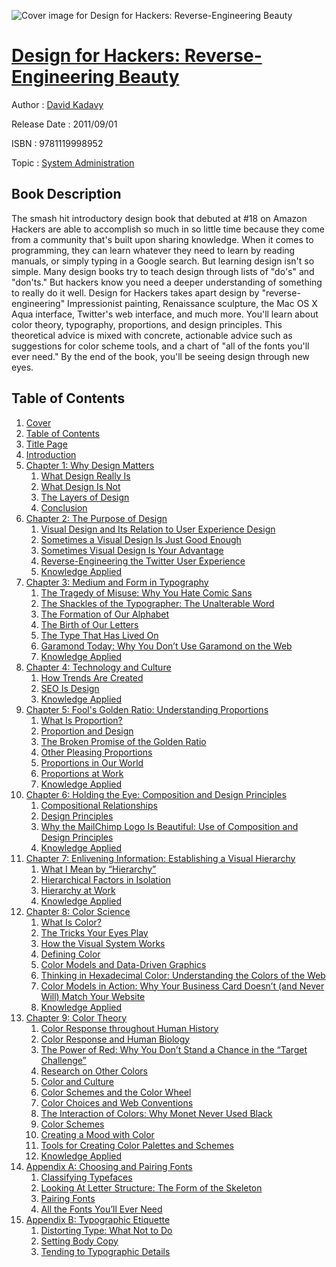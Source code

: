 ![Cover image for Design for Hackers: Reverse-Engineering Beauty](https://imgdetail.ebookreading.net/cover/cover/system_admin/EB9781119998952.jpg)

[Design for Hackers: Reverse-Engineering Beauty](https://ebookreading.net/view/book/Design+for+Hackers%3A+Reverse-Engineering+Beauty-EB9781119998952_1.html "Design for Hackers: Reverse-Engineering Beauty")
====================================================================================================================

Author : [David Kadavy](https://ebookreading.net/search/author/David+Kadavy)

Release Date : 2011/09/01

ISBN : 9781119998952

Topic : [System Administration](https://ebookreading.net/search/category/system-administration)

Book Description
-----------------

The smash hit introductory design book that debuted at #18 on Amazon
Hackers are able to accomplish so much in so little time because they come from a community that's built upon sharing knowledge. When it comes to programming, they can learn whatever they need to learn by reading manuals, or simply typing in a Google search. But learning design isn't so simple.
Many design books try to teach design through lists of "do's" and "don'ts." But hackers know you need a deeper understanding of something to really do it well. Design for Hackers takes apart design by "reverse-engineering" Impressionist painting, Renaissance sculpture, the Mac OS X Aqua interface, Twitter's web interface, and much more. You'll learn about color theory, typography, proportions, and design principles. This theoretical advice is mixed with concrete, actionable advice such as suggestions for color scheme tools, and a chart of "all of the fonts you'll ever need."
By the end of the book, you'll be seeing design through new eyes.
              
Table of Contents
-----------------

1. [Cover](https://ebookreading.net/view/book/Design+for+Hackers%3A+Reverse-Engineering+Beauty-EB9781119998952_1.html)
1. [Table of Contents](https://ebookreading.net/view/book/Design+for+Hackers%3A+Reverse-Engineering+Beauty-EB9781119998952_2.html)
1. [Title Page](https://ebookreading.net/view/book/Design+for+Hackers%3A+Reverse-Engineering+Beauty-EB9781119998952_3.html)
1. [Introduction](https://ebookreading.net/view/book/Design+for+Hackers%3A+Reverse-Engineering+Beauty-EB9781119998952_4.html)
1. [Chapter 1: Why Design Matters](https://ebookreading.net/view/book/Design+for+Hackers%3A+Reverse-Engineering+Beauty-EB9781119998952_6.html)
    1. [What Design Really Is](https://ebookreading.net/view/book/Design+for+Hackers%3A+Reverse-Engineering+Beauty-EB9781119998952_6.html#a2)
    1. [What Design Is Not](https://ebookreading.net/view/book/Design+for+Hackers%3A+Reverse-Engineering+Beauty-EB9781119998952_6.html#a3)
    1. [The Layers of Design](https://ebookreading.net/view/book/Design+for+Hackers%3A+Reverse-Engineering+Beauty-EB9781119998952_6.html#a4)
    1. [Conclusion](https://ebookreading.net/view/book/Design+for+Hackers%3A+Reverse-Engineering+Beauty-EB9781119998952_6.html#a8)
1. [Chapter 2: The Purpose of Design](https://ebookreading.net/view/book/Design+for+Hackers%3A+Reverse-Engineering+Beauty-EB9781119998952_7.html)
    1. [Visual Design and Its Relation to User Experience Design](https://ebookreading.net/view/book/Design+for+Hackers%3A+Reverse-Engineering+Beauty-EB9781119998952_7.html#a2)
    1. [Sometimes a Visual Design Is Just Good Enough](https://ebookreading.net/view/book/Design+for+Hackers%3A+Reverse-Engineering+Beauty-EB9781119998952_7.html#a5)
    1. [Sometimes Visual Design Is Your Advantage](https://ebookreading.net/view/book/Design+for+Hackers%3A+Reverse-Engineering+Beauty-EB9781119998952_7.html#a6)
    1. [Reverse-Engineering the Twitter User Experience](https://ebookreading.net/view/book/Design+for+Hackers%3A+Reverse-Engineering+Beauty-EB9781119998952_7.html#a7)
    1. [Knowledge Applied](https://ebookreading.net/view/book/Design+for+Hackers%3A+Reverse-Engineering+Beauty-EB9781119998952_7.html#a11)
1. [Chapter 3: Medium and Form in Typography](https://ebookreading.net/view/book/Design+for+Hackers%3A+Reverse-Engineering+Beauty-EB9781119998952_9.html)
    1. [The Tragedy of Misuse: Why You Hate Comic Sans](https://ebookreading.net/view/book/Design+for+Hackers%3A+Reverse-Engineering+Beauty-EB9781119998952_9.html#a2)
    1. [The Shackles of the Typographer: The Unalterable Word](https://ebookreading.net/view/book/Design+for+Hackers%3A+Reverse-Engineering+Beauty-EB9781119998952_9.html#a3)
    1. [The Formation of Our Alphabet](https://ebookreading.net/view/book/Design+for+Hackers%3A+Reverse-Engineering+Beauty-EB9781119998952_9.html#a4)
    1. [The Birth of Our Letters](https://ebookreading.net/view/book/Design+for+Hackers%3A+Reverse-Engineering+Beauty-EB9781119998952_9.html#a5)
    1. [The Type That Has Lived On](https://ebookreading.net/view/book/Design+for+Hackers%3A+Reverse-Engineering+Beauty-EB9781119998952_9.html#a8)
    1. [Garamond Today: Why You Don’t Use Garamond on the Web](https://ebookreading.net/view/book/Design+for+Hackers%3A+Reverse-Engineering+Beauty-EB9781119998952_9.html#a13)
    1. [Knowledge Applied](https://ebookreading.net/view/book/Design+for+Hackers%3A+Reverse-Engineering+Beauty-EB9781119998952_9.html#a18)
1. [Chapter 4: Technology and Culture](https://ebookreading.net/view/book/Design+for+Hackers%3A+Reverse-Engineering+Beauty-EB9781119998952_10.html)
    1. [How Trends Are Created](https://ebookreading.net/view/book/Design+for+Hackers%3A+Reverse-Engineering+Beauty-EB9781119998952_10.html#a2)
    1. [SEO Is Design](https://ebookreading.net/view/book/Design+for+Hackers%3A+Reverse-Engineering+Beauty-EB9781119998952_10.html#a5)
    1. [Knowledge Applied](https://ebookreading.net/view/book/Design+for+Hackers%3A+Reverse-Engineering+Beauty-EB9781119998952_10.html#a9)
1. [Chapter 5: Fool&#39;s Golden Ratio: Understanding Proportions](https://ebookreading.net/view/book/Design+for+Hackers%3A+Reverse-Engineering+Beauty-EB9781119998952_12.html)
    1. [What Is Proportion?](https://ebookreading.net/view/book/Design+for+Hackers%3A+Reverse-Engineering+Beauty-EB9781119998952_12.html#a2)
    1. [Proportion and Design](https://ebookreading.net/view/book/Design+for+Hackers%3A+Reverse-Engineering+Beauty-EB9781119998952_12.html#a3)
    1. [The Broken Promise of the Golden Ratio](https://ebookreading.net/view/book/Design+for+Hackers%3A+Reverse-Engineering+Beauty-EB9781119998952_12.html#a4)
    1. [Other Pleasing Proportions](https://ebookreading.net/view/book/Design+for+Hackers%3A+Reverse-Engineering+Beauty-EB9781119998952_12.html#a8)
    1. [Proportions in Our World](https://ebookreading.net/view/book/Design+for+Hackers%3A+Reverse-Engineering+Beauty-EB9781119998952_12.html#a12)
    1. [Proportions at Work](https://ebookreading.net/view/book/Design+for+Hackers%3A+Reverse-Engineering+Beauty-EB9781119998952_12.html#a16)
    1. [Knowledge Applied](https://ebookreading.net/view/book/Design+for+Hackers%3A+Reverse-Engineering+Beauty-EB9781119998952_12.html#a17)
1. [Chapter 6: Holding the Eye: Composition and Design Principles](https://ebookreading.net/view/book/Design+for+Hackers%3A+Reverse-Engineering+Beauty-EB9781119998952_13.html)
    1. [Compositional Relationships](https://ebookreading.net/view/book/Design+for+Hackers%3A+Reverse-Engineering+Beauty-EB9781119998952_13.html#a2)
    1. [Design Principles](https://ebookreading.net/view/book/Design+for+Hackers%3A+Reverse-Engineering+Beauty-EB9781119998952_13.html#a6)
    1. [Why the MailChimp Logo Is Beautiful: Use of Composition and Design Principles](https://ebookreading.net/view/book/Design+for+Hackers%3A+Reverse-Engineering+Beauty-EB9781119998952_13.html#a13)
    1. [Knowledge Applied](https://ebookreading.net/view/book/Design+for+Hackers%3A+Reverse-Engineering+Beauty-EB9781119998952_13.html#a21)
1. [Chapter 7: Enlivening Information: Establishing a Visual Hierarchy](https://ebookreading.net/view/book/Design+for+Hackers%3A+Reverse-Engineering+Beauty-EB9781119998952_14.html)
    1. [What I Mean by “Hierarchy”](https://ebookreading.net/view/book/Design+for+Hackers%3A+Reverse-Engineering+Beauty-EB9781119998952_14.html#a2)
    1. [Hierarchical Factors in Isolation](https://ebookreading.net/view/book/Design+for+Hackers%3A+Reverse-Engineering+Beauty-EB9781119998952_14.html#a5)
    1. [Hierarchy at Work](https://ebookreading.net/view/book/Design+for+Hackers%3A+Reverse-Engineering+Beauty-EB9781119998952_14.html#a10)
    1. [Knowledge Applied](https://ebookreading.net/view/book/Design+for+Hackers%3A+Reverse-Engineering+Beauty-EB9781119998952_14.html#a11)
1. [Chapter 8: Color Science](https://ebookreading.net/view/book/Design+for+Hackers%3A+Reverse-Engineering+Beauty-EB9781119998952_16.html)
    1. [What Is Color?](https://ebookreading.net/view/book/Design+for+Hackers%3A+Reverse-Engineering+Beauty-EB9781119998952_16.html#a2)
    1. [The Tricks Your Eyes Play](https://ebookreading.net/view/book/Design+for+Hackers%3A+Reverse-Engineering+Beauty-EB9781119998952_16.html#a3)
    1. [How the Visual System Works](https://ebookreading.net/view/book/Design+for+Hackers%3A+Reverse-Engineering+Beauty-EB9781119998952_16.html#a7)
    1. [Defining Color](https://ebookreading.net/view/book/Design+for+Hackers%3A+Reverse-Engineering+Beauty-EB9781119998952_16.html#a12)
    1. [Color Models and Data-Driven Graphics](https://ebookreading.net/view/book/Design+for+Hackers%3A+Reverse-Engineering+Beauty-EB9781119998952_16.html#a16)
    1. [Thinking in Hexadecimal Color: Understanding the Colors of the Web](https://ebookreading.net/view/book/Design+for+Hackers%3A+Reverse-Engineering+Beauty-EB9781119998952_16.html#a20)
    1. [Color Models in Action: Why Your Business Card Doesn’t (and Never Will) Match Your Website](https://ebookreading.net/view/book/Design+for+Hackers%3A+Reverse-Engineering+Beauty-EB9781119998952_16.html#a25)
    1. [Knowledge Applied](https://ebookreading.net/view/book/Design+for+Hackers%3A+Reverse-Engineering+Beauty-EB9781119998952_16.html#a29)
1. [Chapter 9: Color Theory](https://ebookreading.net/view/book/Design+for+Hackers%3A+Reverse-Engineering+Beauty-EB9781119998952_17.html)
    1. [Color Response throughout Human History](https://ebookreading.net/view/book/Design+for+Hackers%3A+Reverse-Engineering+Beauty-EB9781119998952_17.html#a2)
    1. [Color Response and Human Biology](https://ebookreading.net/view/book/Design+for+Hackers%3A+Reverse-Engineering+Beauty-EB9781119998952_17.html#a3)
    1. [The Power of Red: Why You Don’t Stand a Chance in the “Target Challenge”](https://ebookreading.net/view/book/Design+for+Hackers%3A+Reverse-Engineering+Beauty-EB9781119998952_17.html#a4)
    1. [Research on Other Colors](https://ebookreading.net/view/book/Design+for+Hackers%3A+Reverse-Engineering+Beauty-EB9781119998952_17.html#a11)
    1. [Color and Culture](https://ebookreading.net/view/book/Design+for+Hackers%3A+Reverse-Engineering+Beauty-EB9781119998952_17.html#a12)
    1. [Color Schemes and the Color Wheel](https://ebookreading.net/view/book/Design+for+Hackers%3A+Reverse-Engineering+Beauty-EB9781119998952_17.html#a13)
    1. [Color Choices and Web Conventions](https://ebookreading.net/view/book/Design+for+Hackers%3A+Reverse-Engineering+Beauty-EB9781119998952_17.html#a14)
    1. [The Interaction of Colors: Why Monet Never Used Black](https://ebookreading.net/view/book/Design+for+Hackers%3A+Reverse-Engineering+Beauty-EB9781119998952_17.html#a18)
    1. [Color Schemes](https://ebookreading.net/view/book/Design+for+Hackers%3A+Reverse-Engineering+Beauty-EB9781119998952_17.html#a23)
    1. [Creating a Mood with Color](https://ebookreading.net/view/book/Design+for+Hackers%3A+Reverse-Engineering+Beauty-EB9781119998952_17.html#a31)
    1. [Tools for Creating Color Palettes and Schemes](https://ebookreading.net/view/book/Design+for+Hackers%3A+Reverse-Engineering+Beauty-EB9781119998952_17.html#a36)
    1. [Knowledge Applied](https://ebookreading.net/view/book/Design+for+Hackers%3A+Reverse-Engineering+Beauty-EB9781119998952_17.html#a37)
1. [Appendix A: Choosing and Pairing Fonts](https://ebookreading.net/view/book/Design+for+Hackers%3A+Reverse-Engineering+Beauty-EB9781119998952_19.html)
    1. [Classifying Typefaces](https://ebookreading.net/view/book/Design+for+Hackers%3A+Reverse-Engineering+Beauty-EB9781119998952_19.html#a2)
    1. [Looking At Letter Structure: The Form of the Skeleton](https://ebookreading.net/view/book/Design+for+Hackers%3A+Reverse-Engineering+Beauty-EB9781119998952_19.html#a6)
    1. [Pairing Fonts](https://ebookreading.net/view/book/Design+for+Hackers%3A+Reverse-Engineering+Beauty-EB9781119998952_19.html#a10)
    1. [All the Fonts You’ll Ever Need](https://ebookreading.net/view/book/Design+for+Hackers%3A+Reverse-Engineering+Beauty-EB9781119998952_19.html#a15)
1. [Appendix B: Typographic Etiquette](https://ebookreading.net/view/book/Design+for+Hackers%3A+Reverse-Engineering+Beauty-EB9781119998952_20.html)
    1. [Distorting Type: What Not to Do](https://ebookreading.net/view/book/Design+for+Hackers%3A+Reverse-Engineering+Beauty-EB9781119998952_20.html#a2)
    1. [Setting Body Copy](https://ebookreading.net/view/book/Design+for+Hackers%3A+Reverse-Engineering+Beauty-EB9781119998952_20.html#a9)
    1. [Tending to Typographic Details](https://ebookreading.net/view/book/Design+for+Hackers%3A+Reverse-Engineering+Beauty-EB9781119998952_20.html#a13)
